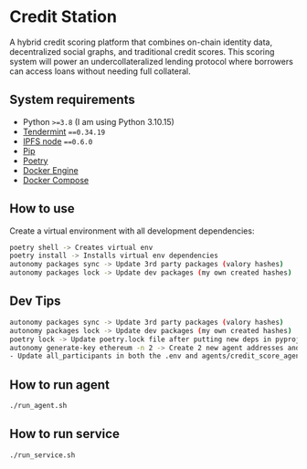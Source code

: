# Credit Station

A hybrid credit scoring platform that combines on-chain identity data, decentralized social graphs, and traditional credit scores.
This scoring system will power an undercollateralized lending protocol where borrowers can access loans without needing full collateral.

## System requirements

- Python `>=3.8` (I am using Python 3.10.15)
- [Tendermint](https://docs.tendermint.com/v0.34/introduction/install.html) `==0.34.19`
- [IPFS node](https://docs.ipfs.io/install/command-line/#official-distributions) `==0.6.0`
- [Pip](https://pip.pypa.io/en/stable/installation/)
- [Poetry](https://python-poetry.org/)
- [Docker Engine](https://docs.docker.com/engine/install/)
- [Docker Compose](https://docs.docker.com/compose/install/)


## How to use

Create a virtual environment with all development dependencies:

```bash
poetry shell -> Creates virtual env
poetry install -> Installs virtual env dependencies
autonomy packages sync -> Update 3rd party packages (valory hashes)
autonomy packages lock -> Update dev packages (my own created hashes)
```

## Dev Tips

```bash
autonomy packages sync -> Update 3rd party packages (valory hashes)
autonomy packages lock -> Update dev packages (my own created hashes)
poetry lock -> Update poetry.lock file after putting new deps in pyproject.toml
autonomy generate-key ethereum -n 2 -> Create 2 new agent addresses and private keys (store one private key in the ethereum_private_key.txt file)
- Update all_participants in both the .env and agents/credit_score_agent/aea-config.yaml files based on if you want to an agent (1 address) or service (multiple addresses) to run
```

## How to run agent

```bash
./run_agent.sh
```

## How to run service

```bash
./run_service.sh
```
